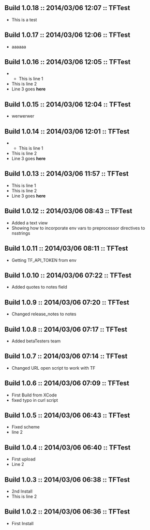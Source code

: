 ## Build 1.0.18 :: 2014/03/06 12:07 :: TFTest ####################

* This is a test

## Build 1.0.17 :: 2014/03/06 12:06 :: TFTest ####################

* aaaaaa

## Build 1.0.16 :: 2014/03/06 12:05 :: TFTest ####################

* * This is line 1
* This is line 2
* Line 3 goes __here__

## Build 1.0.15 :: 2014/03/06 12:04 :: TFTest ####################

* werwerwer

## Build 1.0.14 :: 2014/03/06 12:01 :: TFTest ####################

* * This is line 1
* This is line 2
* Line 3 goes __here__


## Build 1.0.13 :: 2014/03/06 11:57 :: TFTest ####################

* This is line 1
* This is line 2
* Line 3 goes __here__

## Build 1.0.12 :: 2014/03/06 08:43 :: TFTest ####################

* Added a text view
* Showing how to incorporate env vars to preprocessor directives to nsstrings

## Build 1.0.11 :: 2014/03/06 08:11 :: TFTest ####################

* Getting TF_API_TOKEN from env

## Build 1.0.10 :: 2014/03/06 07:22 :: TFTest ####################

* Added quotes to notes field

## Build 1.0.9 :: 2014/03/06 07:20 :: TFTest ####################

* Changed release_notes to notes

## Build 1.0.8 :: 2014/03/06 07:17 :: TFTest ####################

* Added betaTesters team

## Build 1.0.7 :: 2014/03/06 07:14 :: TFTest ####################

* Changed URL open script to work with TF

## Build 1.0.6 :: 2014/03/06 07:09 :: TFTest ####################

* First Build from XCode
* fixed typo in curl script

## Build 1.0.5 :: 2014/03/06 06:43 :: TFTest ####################

* Fixed scheme
* line 2

## Build 1.0.4 :: 2014/03/06 06:40 :: TFTest ####################

* First upload
* Line 2

## Build 1.0.3 :: 2014/03/06 06:38 :: TFTest ####################

* 2nd Install
* This is line 2

## Build 1.0.2 :: 2014/03/06 06:36 :: TFTest ####################

* First Install

